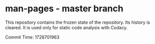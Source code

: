 # man-pages - master branch

This repository contains the frozen state of the repository.
Its history is cleared. It is used only for static code
analysis with Codacy.

Commit Time: 1728701963